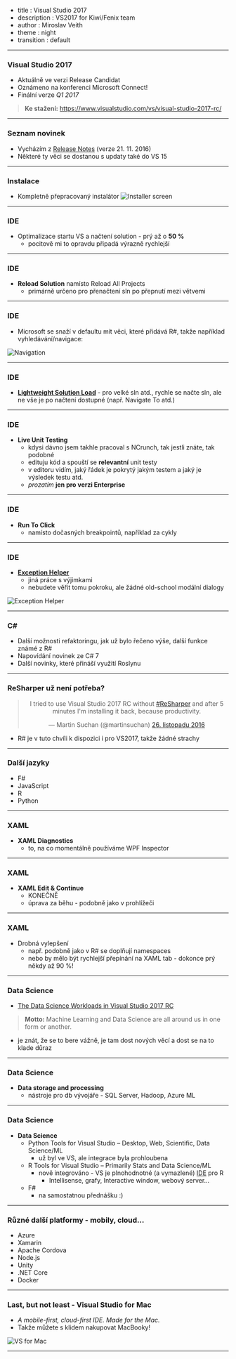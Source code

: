 - title : Visual Studio 2017
- description : VS2017 for Kiwi/Fenix team
- author : Miroslav Veith
- theme : night
- transition : default

***

### Visual Studio 2017

- Aktuálně ve verzi Release Candidat
- Oznámeno na konferenci Microsoft Connect!
- Finální verze _Q1 2017_

> **Ke stažení:** https://www.visualstudio.com/vs/visual-studio-2017-rc/

***

### Seznam novinek

- Vycházím z [Release Notes](https://www.visualstudio.com/en-us/news/releasenotes/vs2017-relnotes) (verze 21. 11. 2016) 
- Některé ty věci se dostanou s updaty také do VS 15

***

### Instalace

- Kompletně přepracovaný instalátor
![Installer screen](https://www.visualstudio.com/en-us/news/releasenotes/media/willow1.png) 

***

### IDE

- Optimalizace startu VS a načtení solution - prý až o **50 %**
    - pocitově mi to opravdu připadá výrazně rychlejší

---

### IDE

- **Reload Solution** namísto Reload All Projects
    - primárně určeno pro přenačtení sln po přepnutí mezi větvemi

---

### IDE

- Microsoft se snaží v defaultu mít věci, které přidává R#, takže například vyhledávání/navigace:

![Navigation](https://www.visualstudio.com/en-us/news/releasenotes/media/gotofile.png)

---

### IDE

- [**Lightweight Solution Load**](https://blogs.msdn.microsoft.com/visualstudio/2016/10/11/shorter-solution-load-time-in-visual-studio-15/) - pro velké sln atd., rychle se načte sln, ale ne vše je po načtení dostupné (např. Navigate To atd.)

---

### IDE

- **Live Unit Testing**
    - kdysi dávno jsem takhle pracoval s NCrunch, tak jestli znáte, tak podobné
    - edituju kód a spouští se **relevantní** unit testy
    - v editoru vidím, jaký řádek je pokrytý jakým testem a jaký je výsledek testu atd.
    - _prozatím_ **jen pro verzi Enterprise**

---

### IDE

- **Run To Click**
    - namísto dočasných breakpointů, například za cykly

---

### IDE

- [**Exception Helper**](https://blogs.msdn.microsoft.com/visualstudioalm/2016/03/31/using-the-new-exception-helper-in-visual-studio-15-preview/)
    - jiná práce s výjimkami
    - nebudete věřit tomu pokroku, ale žádné old-school modální dialogy

![Exception Helper](https://msdnshared.blob.core.windows.net/media/2016/07/ExceptionHelperPreview1_thumb.png)

***

### C#
 - Další možnosti refaktoringu, jak už bylo řečeno výše, další funkce známé z R#
 - Napovídání novinek ze C# 7
 - Další novinky, které přináší využití Roslynu 

***

### ReSharper už není potřeba?
<center>
<blockquote class="twitter-tweet" data-lang="cs"><p lang="en" dir="ltr">I tried to use Visual Studio 2017 RC without <a href="https://twitter.com/hashtag/ReSharper?src=hash">#ReSharper</a> and after 5 minutes I&#39;m installing it back, because productivity.</p>&mdash; Martin Suchan (@martinsuchan)     <a href="https://twitter.com/martinsuchan/status/802445050776993796">26. listopadu 2016</a></blockquote>
<script async src="//platform.twitter.com/widgets.js" charset="utf-8"></script>  
</center>

- R# je v tuto chvíli k dispozici i pro VS2017, takže žádné strachy

***

### Další jazyky
 - F#
 - JavaScript
 - R
 - Python

***

### XAML
 - **XAML Diagnostics**
    - to, na co momentálně používáme WPF Inspector

---

### XAML
 - **XAML Edit & Continue**
    - KONEČNĚ
    - úprava za běhu - podobně jako v prohlížeči
    
---

### XAML
 - Drobná vylepšení
    - např. podobně jako v R# se doplňují namespaces
    - nebo by mělo být rychlejší přepínání na XAML tab - dokonce prý někdy až 90 %!

***

### Data Science

 - [The Data Science Workloads in Visual Studio 2017 RC](https://blogs.msdn.microsoft.com/visualstudio/2016/11/18/data-science-workloads-in-visual-studio-2017-rc/)

> **Motto:** Machine Learning and Data Science are all around us in one form or another.

 - je znát, že se to bere vážně, je tam dost nových věcí a dost se na to klade důraz

---

### Data Science
 - **Data storage and processing**
    - nástroje pro db vývojáře - SQL Server, Hadoop, Azure ML

---

### Data Science
 - **Data Science**
    - Python Tools for Visual Studio – Desktop, Web, Scientific, Data Science/ML
        - už byl ve VS, ale integrace byla prohloubena
    - R Tools for Visual Studio – Primarily Stats and Data Science/ML
        - nově integrováno - VS je plnohodnotné (a vymazlené) [IDE](https://www.visualstudio.com/cs/vs/rtvs/) pro R
            - Intellisense, grafy, Interactive window, webový server...
    - F#
        - na samostatnou přednášku :)
    

***

### Různé další platformy - mobily, cloud...
 - Azure
 - Xamarin
 - Apache Cordova
 - Node.js
 - Unity
 - .NET Core
 - Docker

***

### Last, but not least - Visual Studio for Mac
 
 - _A mobile-first, cloud-first IDE. Made for the Mac._ 
 - Takže můžete s klidem nakupovat MacBooky!

![VS for Mac](https://www.visualstudio.com/wp-content/uploads/2016/11/3_VSMac_DesignerIntellisenseglobal-search-516@x2.png)

***